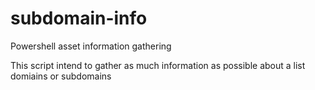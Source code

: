 # subdomain-info
Powershell asset information gathering

This script intend to gather as much information as possible about a list domiains or subdomains
